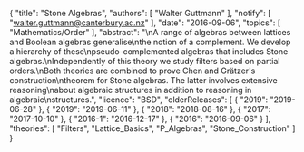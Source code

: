 {
    "title": "Stone Algebras",
    "authors": [
        "Walter Guttmann"
    ],
    "notify": [
        "walter.guttmann@canterbury.ac.nz"
    ],
    "date": "2016-09-06",
    "topics": [
        "Mathematics/Order"
    ],
    "abstract": "\nA range of algebras between lattices and Boolean algebras generalise\nthe notion of a complement. We develop a hierarchy of these\npseudo-complemented algebras that includes Stone algebras.\nIndependently of this theory we study filters based on partial orders.\nBoth theories are combined to prove Chen and Grätzer's construction\ntheorem for Stone algebras. The latter involves extensive reasoning\nabout algebraic structures in addition to reasoning in algebraic\nstructures.",
    "licence": "BSD",
    "olderReleases": [
        {
            "2019": "2019-06-28"
        },
        {
            "2019": "2019-06-11"
        },
        {
            "2018": "2018-08-16"
        },
        {
            "2017": "2017-10-10"
        },
        {
            "2016-1": "2016-12-17"
        },
        {
            "2016": "2016-09-06"
        }
    ],
    "theories": [
        "Filters",
        "Lattice_Basics",
        "P_Algebras",
        "Stone_Construction"
    ]
}